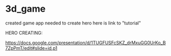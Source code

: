 # 3d_game
created game app
needed to create hero
here is link to "tutorial"

HERO CREATING:

https://docs.google.com/presentation/d/1TUGFUSFcSKZ_drMxuGG0UrKo_B7ZpPmT/edit#slide=id.p1
